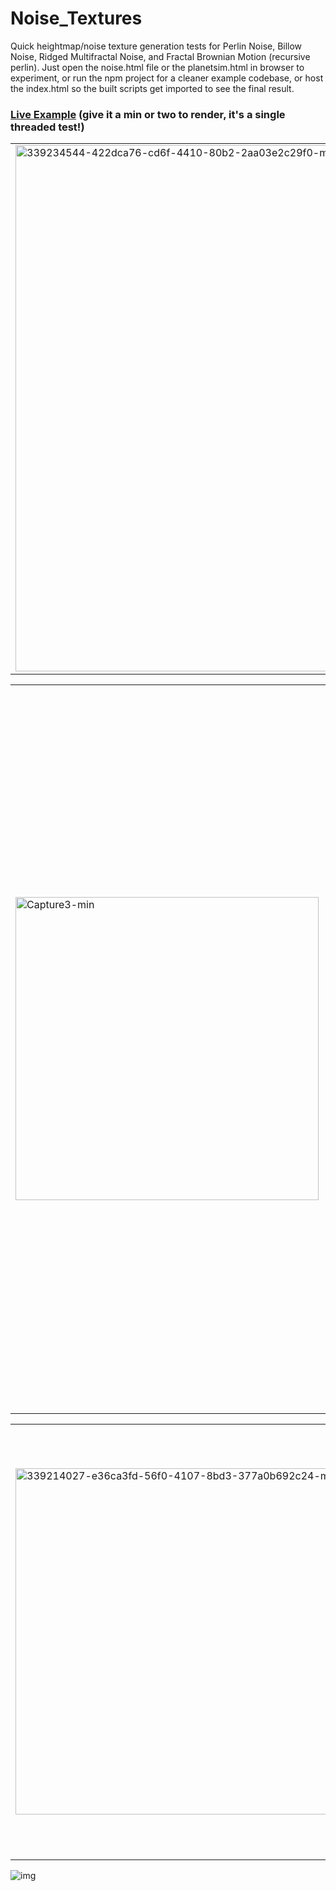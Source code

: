 # Noise_Textures

Quick heightmap/noise texture generation tests for Perlin Noise, Billow Noise, Ridged Multifractal Noise, and Fractal Brownian Motion (recursive perlin). Just open the noise.html file or the planetsim.html in browser to experiment, or run the npm project for a cleaner example codebase, or host the index.html so the built scripts get imported to see the final result.

### [Live Example](https://planetsim.netlify.app) (give it a min or two to render, it's a single threaded test!)


<table>
  <tr>
    <td><img width="842" alt="339234544-422dca76-cd6f-4410-80b2-2aa03e2c29f0-min" src="https://github.com/joshbrew/Noise_Textures/assets/18196383/2a6bd0b6-f8e9-4413-96f2-07952beccdc1"></td>
    <td><img width="635" alt="Capture-min (2)" src="https://github.com/joshbrew/Noise_Textures/assets/18196383/8e11c41c-4ff4-4dc0-a2f1-dfd9562427b7"></td>
    <td><img width="652" alt="Capture-min (3)" src="https://github.com/joshbrew/Noise_Textures/assets/18196383/5e96d832-6e6a-44a6-bf6f-a809559cd721"></td>
  </tr>
</table>

<table>
  <tr>
    <td>
      <img width="485" alt="Capture3-min" src="https://github.com/joshbrew/Noise_Textures/assets/18196383/1f38daa1-56ae-422d-9250-d506725373c0">
    <td>
      <img width="1159" alt="338465323-fc8a3e72-a50c-4d9c-9aec-7a75aac74ee3-min" src="https://github.com/joshbrew/Noise_Textures/assets/18196383/d95287e0-60a6-47e6-827f-380f1518ccad">
    </td>
    </td>
  </tr>
</table>

<table>
  <tr>
    <td><img width="554" alt="339214027-e36ca3fd-56f0-4107-8bd3-377a0b692c24-min" src="https://github.com/joshbrew/Noise_Textures/assets/18196383/408c392d-d7ef-4522-9203-bc20556c64fb"></td>
    <td><img width="690" alt="338783672-30bf28a2-3311-4864-b58a-236d8cb17ced-min" src="https://github.com/joshbrew/Noise_Textures/assets/18196383/3d076da4-233c-4f79-8ba6-a0104e94f252"></td>
    <td>
<img width="677" alt="338483534-6e19a0aa-3d9d-4888-82c4-94bcc7528c21-min" src="https://github.com/joshbrew/Noise_Textures/assets/18196383/fe5b316b-0082-454a-94f9-ab97012530f1"></td>
  </tr>
</table>





![img](https://github.com/joshbrew/Noise_Textures/assets/18196383/da18e2c5-54ca-41cb-af99-b8eff811ce72)
